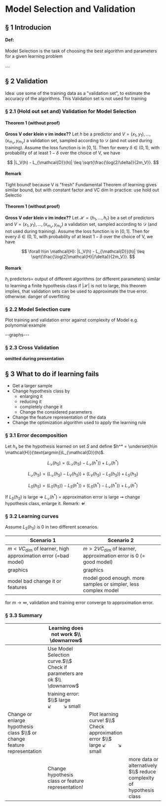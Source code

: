 
# Model Selection and Validation
## § 1 Introducion

#### Def:
Model Selection is the task of choosing the best algorithm and parameters for a given learning problem

....

## § 2 Validation
Idea: use some of the training data as a "validation set", to estimate the accuracy of the algorithms. This Validation set is not used for training

### § 2.1 (Hold out set and) Validation for Model Selection
#### Theorem 1 (without proof)
**Gross V oder klein v im index??**
Let $h$ be a predictor and $V = (x_1,y_1), \ldots, (x_{m_v}, y_{m_V})$ a validation set, sampled according to $\mathcal{D}$ (and not used during training).
Assume the loss function is in $[0,1]$. Then for every $\delta \in (0,1)$, with probability of at least $1-\delta$ over the choice of V, we have

$$
|L_V(h) - L_{\mathcal{D}}(h)| \leq \sqrt{\frac{\log(2/\delta)}{2m_V}}.
$$

#### Remark
Tight bound! because V is "fresh"
Fundamental Theorem of learning gives similar bound, but with constant factor and VC dim
In practice: use hold out Selectio

#### Theorem 1 (without proof)
**Gross V oder klein v im index??**
Let $\mathcal{H}=\{h_1, \ldots, h_r\}$ be a set of predictors and $V = (x_1,y_1), \ldots, (x_{m_v}, y_{m_V})$ a validation set, sampled according to $\mathcal{D}$ (and not used during training).
Assume the loss function is in $[0,1]$. Then for every $\delta \in (0,1)$, with probability of at least $1-\delta$ over the choice of V, we have

$$
\forall h\in \mathcal{H}: |L_V(h) - L_{\mathcal{D}}(h)| \leq \sqrt{\frac{\log(2|\mathcal{H}|/\delta)}{2m_V}}.
$$
#### Remark
$h_i$ predictors= output of different algorithms (or different parameters)
similar to learning a finite hypothesis class
if $|\mathcal{H}|$ is not to large, this theorem implies, that validation sets can be used to approximate the true error. otherwise: danger of overfitting

### § 2.2 Model Selection cure
Plot training and validation error against complexity of Model
e.g. polynomial example

--graphs---

### § 2.3 Cross Validation
**omitted during presentation**

## § 3 What to do if learning fails
- Get a larger sample
- Change hypothesis class by
  - enlarging it
  - reducing it
  - completely change it
  - Change the considered parameters
- Change the feature representation of the data
- Change the optimization algorithm used to apply the learning rule

### § 3.1 Error decomposition
Let $h_s$ be the hypothesis learned on set $S$ and define $h^* = \underset{h\in \mathcal{H}}{\text{argmin}}L_{\mathcal{D}}(h)$.

$$
L_{\mathcal{D}}(h_S) =
( L_{\mathcal{D}}(h_S) - L_{\mathcal{D}}(h^* )) + L_{\mathcal{D}}(h^* )
$$

$$
L_{\mathcal{D}}(h_S) =
( L_{\mathcal{D}}(h_S) - L_{V}(h_S )) + ( L_{V}(h_S )- L_{S}(h_S )) + L_{S}(h_S )
$$

$$
L_{S}(h_S) =
( L_{S}(h_S )) - L_{S}(h^* )) + (L_{S}(h^* ) - L_{\mathcal{D}}(h^* )) + L_{\mathcal{D}}(h^* )
$$

If $L_{S}(h_S)$ is large $\Rightarrow$ $L_{\mathcal{D}}(h^* )$ = approximation error is large
$\rightsquigarrow$ change hypothesis class, enlarge it.
Remark: $\nLeftarrow$

### § 3.2 Learning curves
Assume $L_S(h_S)$ is 0 in two different scenarios.

|Scenario 1 | Scenario 2|
|-|-|
|$m < VC_{\dim}$ of learner, high approximation error (=bad model) | $m> 2VC_{\dim}$ of learner, approximation error is 0 (= good model)|
|graphics|graphics|
|model bad change it or features|model good enough. more samples or simpler, less complex model|

for $m \to \infty$, validation and training error converge to approximation error.

### § 3.3 Summary
||Learning does not work $\\ \downarrow$|||
|-|-|-|-|
||Use Model Selection curve.$\\$ Check if parameters are ok $\\ \downarrow$|||
||training error: $\\$ large $\swarrow \quad \quad \searrow$ small |||
|Change or enlarge hypothesis class $\\$ or change feature representation||Plot learning curve! $\\$ Check approximation error $\\$ large $\swarrow \quad \quad \searrow$ small||
||Change hypothesis class or feature representation!||more data or alternatively $\\$ reduce complexity of hypothesis class|
